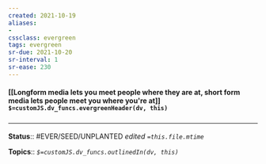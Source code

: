 ```yaml
---
created: 2021-10-19
aliases:
- 
cssclass: evergreen
tags: evergreen
sr-due: 2021-10-20
sr-interval: 1
sr-ease: 230
---
```

#### [[Longform media lets you meet people where they are at, short form media lets people meet you where you're at]] `$=customJS.dv_funcs.evergreenHeader(dv, this)`




### <hr class="footnote"/>

**Status**:: #EVER/SEED/UNPLANTED
*edited `=this.file.mtime`*

**Topics**::
*`$=customJS.dv_funcs.outlinedIn(dv, this)`*



